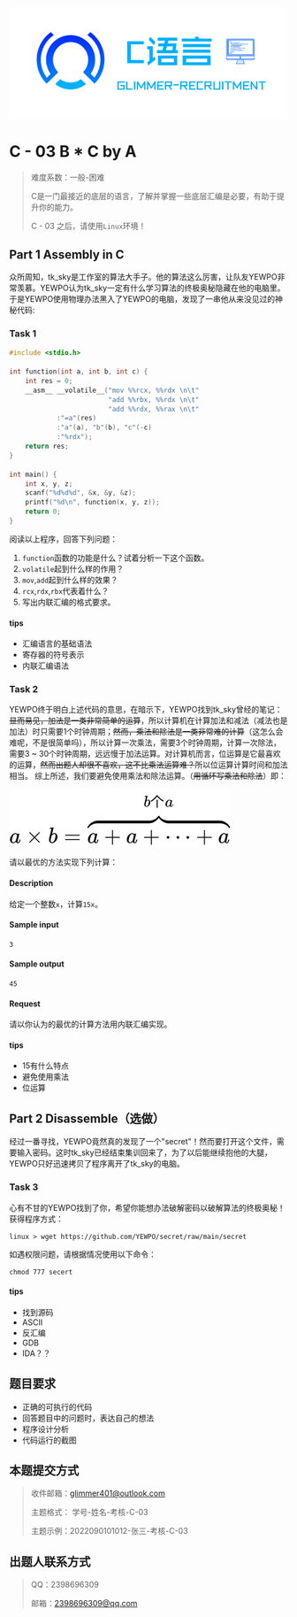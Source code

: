 ![](image/c.png)
# C - 03 B * C by A
> 难度系数：一般-困难
>
> C是一门最接近的底层的语言，了解并掌握一些底层汇编是必要，有助于提升你的能力。
>
> C - 03 之后，请使用`Linux`环境！


## Part 1 Assembly in C
众所周知，tk_sky是工作室的算法大手子。他的算法这么厉害，让队友YEWPO非常羡慕。YEWPO认为tk_sky一定有什么学习算法的终极奥秘隐藏在他的电脑里。于是YEWPO使用物理办法黑入了YEWPO的电脑，发现了一串他从来没见过的神秘代码:

### Task 1

```c
#include <stdio.h>

int function(int a, int b, int c) {
    int res = 0;
    __asm__ __volatile__("mov %%rcx, %%rdx \n\t"
                         "add %%rbx, %%rdx \n\t"
                         "add %%rdx, %%rax \n\t"
            :"=a"(res)
            :"a"(a), "b"(b), "c"(-c)
            :"%rdx");
    return res;
}

int main() {
    int x, y, z;
    scanf("%d%d%d", &x, &y, &z);
    printf("%d\n", function(x, y, z));
    return 0;
}
```

阅读以上程序，回答下列问题：

1. `function`函数的功能是什么？试着分析一下这个函数。
2. `volatile`起到什么样的作用？
3. `mov`,`add`起到什么样的效果？
4. `rcx`,`rdx`,`rbx`代表着什么？
5. 写出内联汇编的格式要求。

#### tips

- 汇编语言的基础语法
- 寄存器的符号表示
- 内联汇编语法

### Task 2

YEWPO终于明白上述代码的意思，在暗示下，YEWPO找到tk_sky曾经的笔记：
~~显而易见，加法是一类非常简单的运算~~，所以计算机在计算加法和减法（减法也是加法）时只需要1个时钟周期；~~然而，乘法和除法是一类非常难的计算~~（这怎么会难呢，不是很简单吗），所以计算一次乘法，需要3个时钟周期，计算一次除法，需要3 ~ 30个时钟周期，远远慢于加法运算。对计算机而言，位运算是它最喜欢的运算，~~然而出题人却很不喜欢，这不比乘法运算难？~~所以位运算计算时间和加法相当。
综上所述，我们要避免使用乘法和除法运算。（~~用循环写乘法和除法~~）即：

![](image/f2deae536f264f3e1ea030263e52ac24.svg)

请以最优的方法实现下列计算：

#### Description
给定一个整数`x`，计算`15x`。
#### Sample input
```
3
```
#### Sample output
```
45
```
#### Request
请以你认为的最优的计算方法用内联汇编实现。
#### tips

- 15有什么特点
- 避免使用乘法
- 位运算

## Part 2 Disassemble（选做）
经过一番寻找，YEWPO竟然真的发现了一个"secret"！然而要打开这个文件，需要输入密码。这时tk_sky已经结束集训回来了，为了以后能继续抱他的大腿，YEWPO只好迅速拷贝了程序离开了tk_sky的电脑。

### Task 3

心有不甘的YEWPO找到了你，希望你能想办法破解密码以破解算法的终极奥秘！
获得程序方式：
```shell
linux > wget https://github.com/YEWPO/secret/raw/main/secret
```
如遇权限问题，请根据情况使用以下命令：
```shell
chmod 777 secert
```
#### tips

- 找到源码
- ASCII
- 反汇编
- GDB
- IDA？？

## 题目要求

- 正确的可执行的代码
- 回答题目中的问题时，表达自己的想法
- 程序设计分析
- 代码运行的截图
## 本题提交方式

> 收件邮箱：glimmer401@outlook.com  
>
> 主题格式： 学号-姓名-考核-C-03
>
> 主题示例：2022090101012-张三-考核-C-03

## 出题人联系方式
> QQ：2398696309
>
> 邮箱：2398696309@qq.com 


